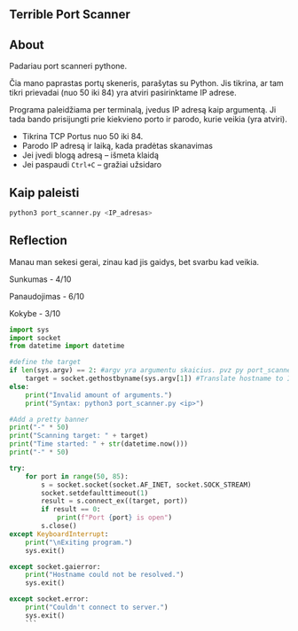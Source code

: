 ## Terrible Port Scanner

## About
Padariau port scanneri pythone. 

Čia mano paprastas portų skeneris, parašytas su Python. Jis tikrina, ar tam tikri prievadai (nuo 50 iki 84) yra atviri pasirinktame IP adrese.

Programa paleidžiama per terminalą, įvedus IP adresą kaip argumentą. Ji tada bando prisijungti prie kiekvieno porto ir parodo, kurie veikia (yra atviri).

- Tikrina TCP Portus nuo 50 iki 84.
- Parodo IP adresą ir laiką, kada pradėtas skanavimas
- Jei įvedi blogą adresą – išmeta klaidą
- Jei paspaudi `Ctrl+C` – gražiai užsidaro

## Kaip paleisti

```bash
python3 port_scanner.py <IP_adresas>
```

## Reflection
Manau man sekesi gerai, zinau kad jis gaidys, bet svarbu kad veikia.

Sunkumas - 4/10

Panaudojimas - 6/10

Kokybe - 3/10



```python
import sys
import socket
from datetime import datetime

#define the target
if len(sys.argv) == 2: #argv yra argumentu skaicius. pvz py port_scanner.py (1 argumentas) <ip> (2 argumentas)
    target = socket.gethostbyname(sys.argv[1]) #Translate hostname to IPv4
else:
    print("Invalid amount of arguments.")
    print("Syntax: python3 port_scanner.py <ip>")

#Add a pretty banner
print("-" * 50)
print("Scanning target: " + target)
print("Time started: " + str(datetime.now()))
print("-" * 50)

try:
    for port in range(50, 85):
        s = socket.socket(socket.AF_INET, socket.SOCK_STREAM)
        socket.setdefaulttimeout(1)
        result = s.connect_ex((target, port))
        if result == 0:
            print(f"Port {port} is open")
        s.close()
except KeyboardInterrupt:
    print("\nExiting program.")
    sys.exit()

except socket.gaierror:
    print("Hostname could not be resolved.")
    sys.exit()

except socket.error:
    print("Couldn't connect to server.")
    sys.exit()
    ```
